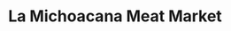 ---
title: "La Michoacana Meat Market"
url: /dallas/la-michoacana-meat-market-east-r-l-thornton-freeway/
shop: supermarket
---